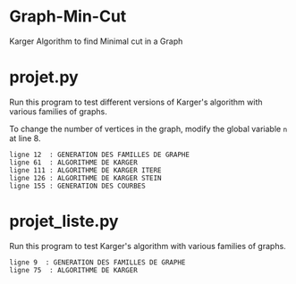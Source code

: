 # Graph-Min-Cut
Karger Algorithm to find Minimal cut in a Graph

# projet.py
Run this program to test different versions of Karger's algorithm with various families of graphs.

To change the number of vertices in the graph, modify the global variable `n` at line 8.

```
ligne 12  : GENERATION DES FAMILLES DE GRAPHE
ligne 61  : ALGORITHME DE KARGER
ligne 111 : ALGORITHME DE KARGER ITERE
ligne 126 : ALGORITHME DE KARGER STEIN
ligne 155 : GENERATION DES COURBES
```

# projet_liste.py
Run this program to test Karger's algorithm with various families of graphs.
```
ligne 9  : GENERATION DES FAMILLES DE GRAPHE
ligne 75  : ALGORITHME DE KARGER
```
